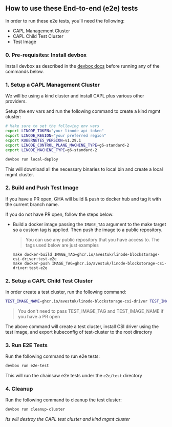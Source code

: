 ## How to use these End-to-end (e2e) tests

In order to run these e2e tests, you'll need the following:
- CAPL Management Cluster
- CAPL Child Test Cluster
- Test Image 

### 0. Pre-requisites: Install devbox

Install devbox as described in the [devbox docs](https://www.jetify.com/devbox/docs/installing_devbox/) before running any of the commands below.

### 1. Setup a CAPL Management Cluster

We will be using a kind cluster and install CAPL plus various other providers.

Setup the env vars and run the following command to create a kind mgmt cluster:

```sh
# Make sure to set the following env vars
export LINODE_TOKEN="your linode api token"
export LINODE_REGION="your preferred region"
export KUBERNETES_VERSION=v1.29.1
export LINODE_CONTROL_PLANE_MACHINE_TYPE=g6-standard-2
export LINODE_MACHINE_TYPE=g6-standard-2

devbox run local-deploy
```
This will download all the necessary binaries to local bin and create a local mgmt cluster.

### 2. Build and Push Test Image

If you have a PR open, GHA will build & push to docker hub and tag it with the current branch name.

If you do not have PR open, follow the steps below:
- Build a docker image passing the `IMAGE_TAG` argument to the make target
  so a custom tag is applied. Then push the image to a public repository.

  > You can use any public repository that you have access to. The tags used below are just examples

  ```
  make docker-build IMAGE_TAG=ghcr.io/avestuk/linode-blockstorage-csi-driver:test-e2e
  make docker-push IMAGE_TAG=ghcr.io/avestuk/linode-blockstorage-csi-driver:test-e2e
  ```

### 2. Setup a CAPL Child Test Cluster

In order create a test cluster, run the following command:

```sh
TEST_IMAGE_NAME=ghcr.io/avestuk/linode-blockstorage-csi-driver TEST_IMAGE_TAG=test-e2e devbox run remote-cluster-deploy
```
> You don't need to pass TEST_IMAGE_TAG and TEST_IMAGE_NAME if you have a PR open

The above command will create a test cluster, install CSI driver using the test image, and export kubeconfig of test-cluster to the root directory

### 3. Run E2E Tests

Run the following command to run e2e tests:

```sh
devbox run e2e-test
```
This will run the chainsaw e2e tests under the `e2e/test` directory

### 4. Cleanup

Run the following command to cleanup the test cluster:

```sh
devbox run cleanup-cluster
```
*Its will destroy the CAPL test cluster and kind mgmt cluster*
